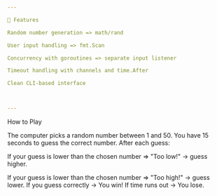 ```yaml
---

📌 Features

Random number generation => math/rand

User input handling => fmt.Scan

Concurrency with goroutines => separate input listener

Timeout handling with channels and time.After

Clean CLI-based interface



---
```


How to Play

The computer picks a random number between 1 and 50.
You have 15 seconds to guess the correct number.
After each guess:

If your guess is lower than the chosen number => "Too low!" → guess higher.

If your guess is lower than the chosen number =>  "Too high!" → guess lower.
If you guess correctly → You win!
If time runs out → You lose.
